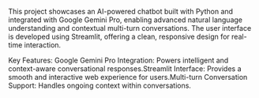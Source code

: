 This project showcases an AI-powered chatbot built with Python and integrated with Google Gemini Pro, enabling advanced natural language understanding and contextual multi-turn conversations.
The user interface is developed using Streamlit, offering a clean, responsive design for real-time interaction.

Key Features:
Google Gemini Pro Integration: Powers intelligent and context-aware conversational responses.Streamlit Interface: Provides a smooth and interactive web experience for users.Multi-turn Conversation Support: Handles ongoing context within conversations.
